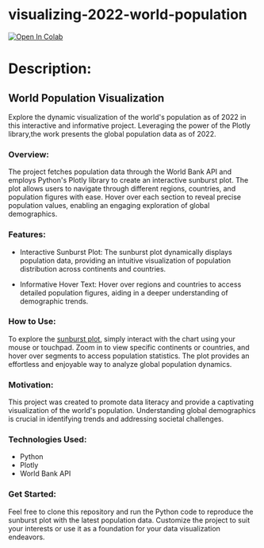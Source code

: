 # visualizing-2022-world-population

[![Open In Colab](https://colab.research.google.com/assets/colab-badge.svg)](https://githubtocolab.com/edudzikorku/visualizing-2022-world-population/tree/main/output/notebook/visualizing_world_population.ipynb)

# Description:

## World Population Visualization

Explore the dynamic visualization of the world's population as of 2022 in this interactive and informative project. Leveraging the power of the Plotly library,the work presents the global population data as of 2022.

### Overview:

The project fetches population data through the World Bank API and employs Python's Plotly library to create an interactive sunburst plot. The plot allows users to navigate through different regions, countries, and population figures with ease. Hover over each section to reveal precise population values, enabling an engaging exploration of global demographics.

### Features:

- Interactive Sunburst Plot: The sunburst plot dynamically displays population data, providing an intuitive visualization of population distribution across continents and countries.

- Informative Hover Text: Hover over regions and countries to access detailed population figures, aiding in a deeper understanding of demographic trends.

### How to Use:

To explore the <a href="https://raw.githubusercontent.com/edudzikorku/visualizing-2022-world-population/main/output/html/world_population_sunburst.html">sunburst plot</a>, simply interact with the chart using your mouse or touchpad. Zoom in to view specific continents or countries, and hover over segments to access population statistics. The plot provides an effortless and enjoyable way to analyze global population dynamics.

### Motivation:

This project was created to promote data literacy and provide a captivating visualization of the world's population. Understanding global demographics is crucial in identifying trends and addressing societal challenges.

### Technologies Used:

- Python
- Plotly
- World Bank API

### Get Started:

Feel free to clone this repository and run the Python code to reproduce the sunburst plot with the latest population data. Customize the project to suit your interests or use it as a foundation for your data visualization endeavors.

